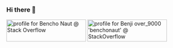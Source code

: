 ### Hi there 👋

<a href="https://stackoverflow.com/users/18068312/bencho-naut"><img src="https://stackoverflow.com/users/flair/18068312.png?theme=dark" width="208" height="58" alt="profile for Bencho Naut @ Stack Overflow" title="profile for Bencho Naut @ StackOverflow"></a>
<a href="https://stackoverflow.com/users/11993317/benji-over-9000-benchonaut"><img src="https://stackoverflow.com/users/flair/11993317.png?theme=clean" width="208" height="58" alt="profile for Benji over_9000 'benchonaut'  @ StackOverflow" title="profile for Benji over_9000 'benchonaut'  at StackOverflow"></a>


<!--
**benchonaut/benchonaut** is a ✨ _special_ ✨ repository because its `README.md` (this file) appears on your GitHub profile.

Here are some ideas to get you started:

- 🔭 I’m currently working on ...
- 🌱 I’m currently learning ...
- 👯 I’m looking to collaborate on ...
- 🤔 I’m looking for help with ...
- 💬 Ask me about ...
- 📫 How to reach me: ...
- 😄 Pronouns: ...
- ⚡ Fun fact: ...
-->
